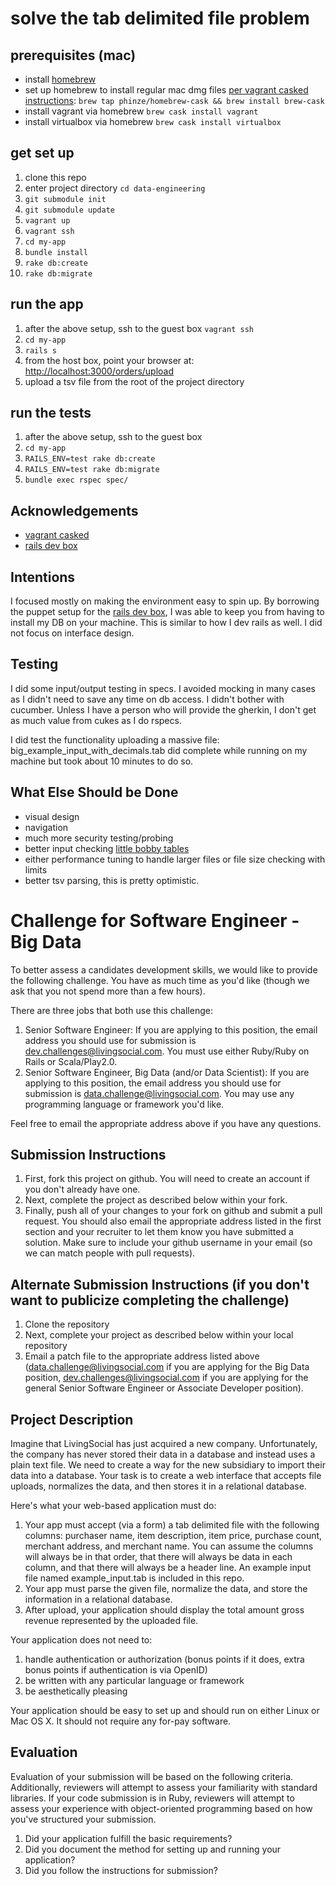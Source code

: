 # solve the tab delimited file problem

## prerequisites (mac)
* install [homebrew](http://brew.sh/) 
* set up homebrew to install regular mac dmg files [per vagrant casked
  instructions](http://jasoncosper.com/vagrant-casked/): 
  `brew tap phinze/homebrew-cask && brew install brew-cask`
* install vagrant via homebrew
  `brew cask install vagrant`
* install virtualbox via homebrew
  `brew cask install virtualbox`

## get set up
1. clone this repo
1. enter project directory
   `cd data-engineering`
1. `git submodule init`
1. `git submodule update`
1. `vagrant up`
1. `vagrant ssh`
1. `cd my-app`
1. `bundle install`
1. `rake db:create`
1. `rake db:migrate`

## run the app
1. after the above setup, ssh to the guest box
   `vagrant ssh`
1. `cd my-app`
1. `rails s`
1. from the host box, point your browser at:
   [http://localhost:3000/orders/upload](http://localhost:3000/orders/upload)
1. upload a tsv file from the root of the project directory

## run the tests
1. after the above setup, ssh to the guest box
1. `cd my-app`
1. `RAILS_ENV=test rake db:create`
1. `RAILS_ENV=test rake db:migrate`
1. `bundle exec rspec spec/`

## Acknowledgements 
* [vagrant casked](http://jasoncosper.com/vagrant-casked/)
* [rails dev box](https://github.com/rails/rails-dev-box) 

## Intentions
I focused mostly on making the environment easy to spin up. By borrowing the
puppet setup for the [rails dev box](https://github.com/rails/rails-dev-box),
I was able to keep you from having to install my DB on your machine. This is
similar to how I dev rails as well. I did not focus on interface design. 

## Testing
I did some input/output testing in specs. I avoided mocking in many cases
as I didn't need to save any time on db access. I didn't bother with cucumber.
Unless I have a person who will provide the gherkin, I don't get as much
value from cukes as I do rspecs. 

I did test the functionality uploading a massive file:
big_example_input_with_decimals.tab did complete while running on my machine
but took about 10 minutes to do so. 

## What Else Should be Done
* visual design
* navigation
* much more security testing/probing
* better input checking [little bobby tables](http://xkcd.com/327/)
* either performance tuning to handle larger files or file size checking with
  limits
* better tsv parsing, this is pretty optimistic.

# Challenge for Software Engineer - Big Data 
To better assess a candidates development skills, we would like to provide the following challenge.  You have as much time as you'd like (though we ask that you not spend more than a few hours).

There are three jobs that both use this challenge:

1. Senior Software Engineer: If you are applying to this position, the email address you should use for submission is [dev.challenges@livingsocial.com](dev.challenges@livingsocial.com).  You must use either Ruby/Ruby on Rails or Scala/Play2.0.
1. Senior Software Engineer, Big Data (and/or Data Scientist): If you are applying to this position, the email address you should use for submission is [data.challenge@livingsocial.com](mailto:data.challenge@livingsocial.com).  You may use any programming language or framework you'd like.

Feel free to email the appropriate address above if you have any questions.

## Submission Instructions
1. First, fork this project on github.  You will need to create an account if you don't already have one.
1. Next, complete the project as described below within your fork.
1. Finally, push all of your changes to your fork on github and submit a pull request.  You should also email the appropriate address listed in the first section and your recruiter to let them know you have submitted a solution.  Make sure to include your github username in your email (so we can match people with pull requests).

## Alternate Submission Instructions (if you don't want to publicize completing the challenge)
1. Clone the repository
1. Next, complete your project as described below within your local repository
1. Email a patch file to the appropriate address listed above ([data.challenge@livingsocial.com](mailto:data.challenge@livingsocial.com) if you are applying for the Big Data position, [dev.challenges@livingsocial.com](dev.challenges@livingsocial.com) if you are applying for the general Senior Software Engineer or Associate Developer position).

## Project Description
Imagine that LivingSocial has just acquired a new company.  Unfortunately, the company has never stored their data in a database and instead uses a plain text file.  We need to create a way for the new subsidiary to import their data into a database.  Your task is to create a web interface that accepts file uploads, normalizes the data, and then stores it in a relational database.

Here's what your web-based application must do:

1. Your app must accept (via a form) a tab delimited file with the following columns: purchaser name, item description, item price, purchase count, merchant address, and merchant name.  You can assume the columns will always be in that order, that there will always be data in each column, and that there will always be a header line.  An example input file named example_input.tab is included in this repo.
1. Your app must parse the given file, normalize the data, and store the information in a relational database.
1. After upload, your application should display the total amount gross revenue represented by the uploaded file.

Your application does not need to:

1. handle authentication or authorization (bonus points if it does, extra bonus points if authentication is via OpenID)
1. be written with any particular language or framework
1. be aesthetically pleasing

Your application should be easy to set up and should run on either Linux or Mac OS X.  It should not require any for-pay software.

## Evaluation
Evaluation of your submission will be based on the following criteria. Additionally, reviewers will attempt to assess your familiarity with standard libraries. If your code submission is in Ruby, reviewers will attempt to assess your experience with object-oriented programming based on how you've structured your submission.

1. Did your application fulfill the basic requirements?
1. Did you document the method for setting up and running your application?
1. Did you follow the instructions for submission?
